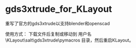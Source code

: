 # gds3xtrude_for_KLayout
重写了官方的gds3xtrude以支持blender和openscad

使用方式：
下载文件后复制或移动到 用户名\KLayout\salt\gds3xtrude\pymacros 目录，然后重启KLayout。
